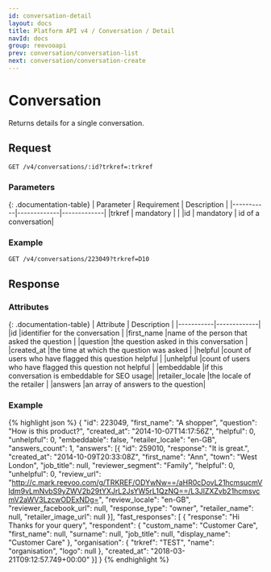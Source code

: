 ```yaml
---
id: conversation-detail
layout: docs
title: Platform API v4 / Conversation / Detail
navId: docs
group: reevooapi
prev: conversation/conversation-list
next: conversation/conversation-create
---
```


# Conversation

Returns details for a single conversation.

## **Request**

`GET /v4/conversations/:id?trkref=:trkref`

### Parameters

{: .documentation-table}
| Parameter | Requirement | Description |
|-----------|-------------|-------------|
|trkref     | mandatory   |             |
|id         | mandatory   | id of a conversation|

### Example

`GET /v4/conversations/223049?trkref=D10`


## **Response**

### Attributes

{: .documentation-table}
| Attribute | Description |
|-----------|-------------|
|id              |identifier for the conversation                              |
|first_name      |name of the person that asked the question                   |
|question        |the question asked in this conversation                      |
|created_at      |the time at which the question was asked                     |
|helpful         |count of users who have flagged this question helpful        |
|unhelpful       |count of users who have flagged this question not helpful    |
|embeddable      |if this conversation is embeddable for SEO usage|
|retailer_locale |the locale of the retailer                                   |
|answers         |an array of answers to the question|

### Example
{% highlight json %}
{
  "id": 223049,
  "first_name": "A shopper",
  "question": "How is this product?",
  "created_at": "2014-10-07T14:17:56Z",
  "helpful": 0,
  "unhelpful": 0,
  "embeddable": false,
  "retailer_locale": "en-GB",
  "answers_count": 1,
  "answers": [{
    "id": 259010,
    "response": "It is great.",
    "created_at": "2014-10-09T20:33:08Z",
    "first_name": "Ann",
    "town": "West London",
    "job_title": null,
    "reviewer_segment": "Family",
    "helpful": 0,
    "unhelpful": 0,
    "review_url": "http://c.mark.reevoo.com/g/TRKREF/ODYwNw==/aHR0cDovL21hcmsucmVldm9vLmNvbS9yZWV2b29tYXJrL2JsYW5rL1QzNQ==/L3JlZXZvb21hcmsvcmV2aWV3LzcwODExNDg=",
    "review_locale": "en-GB",
    "reviewer_facebook_url": null,
    "response_type": "owner",
    "retailer_name": null,
    "retailer_image_url": null
  }],
  "fast_responses": [
   {
     "response": "Hi Thanks for your query",
     "respondent": {
       "custom_name": "Customer Care",
       "first_name": null,
       "surname": null,
       "job_title": null,
       "display_name": "Customer Care"
     },
     "organisation": {
       "trkref": "TEST",
       "name": "organisation",
       "logo": null
     },
     "created_at": "2018-03-21T09:12:57.749+00:00"
   }]
}
{% endhighlight %}
